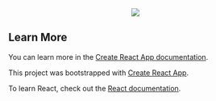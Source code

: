 <div align="center">
    <a href="[website](https://todayilearned-brinikki.netlify.app/)/">
        <img src="/starter-files/logo.png" crossorigin>
    </a>
</div>

## Learn More

You can learn more in the [Create React App documentation](https://facebook.github.io/create-react-app/docs/getting-started).

This project was bootstrapped with [Create React App](https://github.com/facebook/create-react-app).

To learn React, check out the [React documentation](https://reactjs.org/).

###
